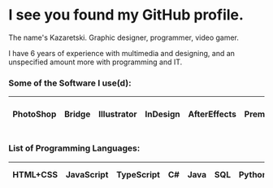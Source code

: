 # I see you found my GitHub profile.

The name's Kazaretski. Graphic designer, programmer, video gamer. 

I have 6 years of experience with multimedia and designing, and an unspecified amount more with programming and IT.

### Some of the Software I use(d):
| PhotoShop | Bridge | Illustrator | InDesign | AfterEffects | Premiere | Visual Studio (Code) | SQL Worbench | Wireshark |
| - | - | - | - | - | - | - | - | - |

### List of Programming Languages:
| HTML+CSS | JavaScript | TypeScript | C# | Java | SQL | Python | Skript | EJS | E2 (Formerly) | C++ (Formerly) |
| - | - | - | - | - | - | - | - | - | - | - |
